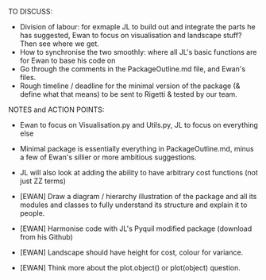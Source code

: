 TO DISCUSS:

- Division of labour: for exmaple JL to build out and integrate the parts he has suggested, Ewan to focus on visualisation and landscape stuff? Then see where we get.
- How to synchronise the two smoothly: where all JL's basic functions are for Ewan to base his code on
- Go through the comments in the PackageOutline.md file, and Ewan's files.
- Rough timeline / deadline for the minimal version of the package (& define what that means) to be sent to Rigetti & tested by our team. 

NOTES and ACTION POINTS:

- Ewan to focus on Visualisation.py and Utils.py, JL to focus on everything else
- Minimal package is essentially everything in PackageOutline.md, minus a few of Ewan's sillier or more ambitious suggestions.
- JL will also look at adding the ability to have arbitrary cost functions (not just ZZ terms)

- [EWAN] Draw a diagram / hierarchy illustration of the package and all its modules and classes to fully understand its structure and explain it to people.
- [EWAN] Harmonise code with JL's Pyquil modified package (download from his Github)
- [EWAN] Landscape should have height for cost, colour for variance.
- [EWAN] Think more about the plot.object() or plot(object) question.

